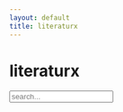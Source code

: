 ```yaml
---
layout: default
title: literaturx
---
```


# literaturx

<!-- Html Elements for Search -->
<div id="search-container">
<input type="text" id="search-input" placeholder="search...">
<ul id="results-container"></ul>
</div>

<!-- Script pointing to search-script.js -->
<script src="/assets/js/simple-jekyll-search.min.js" type="text/javascript"></script>

<!-- Configuration -->
<script>
SimpleJekyllSearch({
  searchInput: document.getElementById('search-input'),
  resultsContainer: document.getElementById('results-container'),
  searchResultTemplate: '<li><a href="{url}" tabindex="1"><p>{title}</p><span>{url}</span></a></li>',
  noResultsText: '<li><p>No results found!</p></li>',
  json: '/search.json',
})
</script>
